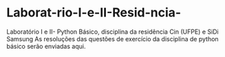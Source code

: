 # Laborat-rio-I-e-II-Resid-ncia-
Laboratório I e II- Python Básico, disciplina da residência Cin (UFPE) e SiDi Samsung
As resoluções das questões de exercício da disciplina de python básico serão enviadas aqui.
